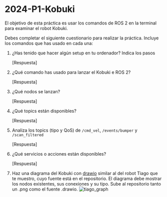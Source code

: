 # 2024-P1-Kobuki

El objetivo de esta práctica es usar los comandos de ROS 2 en la terminal para examinar el robot Kobuki.

Debes completar el siguiente cuestionario para realizar la práctica. Incluye los comandos que has usado en cada una:


1. ¿Has tenido que hacer algún setup en tu ordenador? Indica los pasos
   
   [Respuesta]

3. ¿Qué comando has usado para lanzar el Kobuki e ROS 2?
   
   [Respuesta]

4. ¿Qué nodos se lanzan? 
   
   [Respuesta]

5. ¿Qué topics están disponibles? 
   
   [Respuesta]

6. Analiza los topics (tipo y QoS) de `/cmd_vel`, `/events/bumper` y `/scan_filtered`
   
   [Respuesta]

7. ¿Qué servicios o acciones están disponibles? 
   
   [Respuesta]

8. Haz una diagrama del Kobuki con [drawio](https://app.diagrams.net/) similar al del robot Tiago que te muestro, cuyo fuente está en el repositorio. El diagrama debe mostrar los nodos existentes, sus conexiones y su tipo. Sube al repositorio tanto un .png como el fuente .drawio.
![tiago_graph](https://github.com/Docencia-fmrico/2024-P1-Kobuki/assets/3810011/a2161319-f181-4905-8fd2-2b1ed3f2151e)
